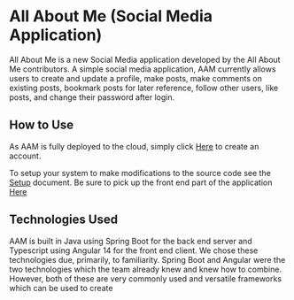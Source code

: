 # All About Me (Social Media Application)

All About Me is a new Social Media application developed by the All About Me contributors. 
A simple social media application, AAM currently allows users to create and update a profile, make posts, make comments on existing posts, bookmark posts for later reference, follow other users, like posts, and change their password after login.

## How to Use
As AAM is fully deployed to the cloud, simply click [Here](http://34.235.88.178:4200/) to create an account.

To setup your system to make modifications to the source code see the [Setup](https://github.com/All-About-Me/All-About-Me-Back-End/blob/main/STARTUP.md) document.
Be sure to pick up the front end part of the application [Here](https://github.com/All-About-Me/All-About-Me-Angular-Front-End)

## Technologies Used
AAM is built in Java using Spring Boot for the back end server and Typescript using Angular 14 for the front end client. We chose these technologies due, primarily, to familiarity. Spring Boot and Angular were the two technologies which the team already knew and knew how to combine. However, both of these are very commonly used and versatile frameworks which can be used to create 



